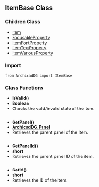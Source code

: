 ## ItemBase Class

### Children Class
* [Item](ArchicadDG_Item.md)
* [FocusableProperty](ArchicadDG_FocusableProperty.md)
* [ItemFontProperty](ArchicadDG_ItemFontProperty.md)
* [ItemTextProperty](ArchicadDG_ItemTextProperty.md)
* [ItemVariousProperty](ArchicadDG_ItemVariousProperty.md)

### Import
```
from ArchicadDG import ItemBase
``` 

### Class Functions

* **IsValid()**
* **Boolean**
* Checks the valid/invalid state of the item.
```

```


* **GetPanel()**
* [**ArchicadDG.Panel**](ArchicadDG_Panel.md)
* Retrieves the parent panel of the item.

```

```

* **GetPanelId()**
* **short**
* Retrieves the parent panel ID of the item.

```

```

* **GetId()**
* **short**
* Retrieves the ID of the item.

```

```

